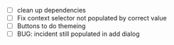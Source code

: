 - [ ] clean up dependencies
- [ ] Fix context selector not populated by correct value
- [ ] Buttons to do themeing
- [ ] BUG: incident still populated in add dialog
